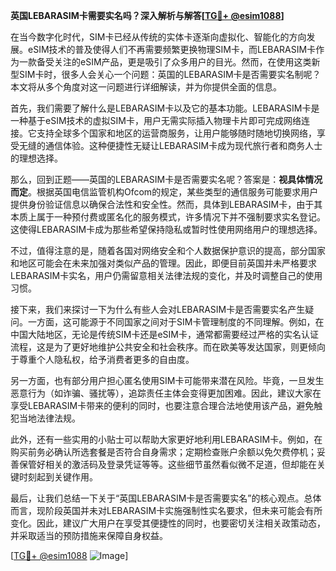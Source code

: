**英国LEBARASIM卡需要实名吗？深入解析与解答[[TG💪+ @esim1088](https://t.me/s/esim1088)]**

在当今数字化时代，SIM卡已经从传统的实体卡逐渐向虚拟化、智能化的方向发展。eSIM技术的普及使得人们不再需要频繁更换物理SIM卡，而LEBARASIM卡作为一款备受关注的eSIM产品，更是吸引了众多用户的目光。然而，在使用这类新型SIM卡时，很多人会关心一个问题：英国的LEBARASIM卡是否需要实名制呢？本文将从多个角度对这一问题进行详细解读，并为你提供全面的信息。

首先，我们需要了解什么是LEBARASIM卡以及它的基本功能。LEBARASIM卡是一种基于eSIM技术的虚拟SIM卡，用户无需实际插入物理卡片即可完成网络连接。它支持全球多个国家和地区的运营商服务，让用户能够随时随地切换网络，享受无缝的通信体验。这种便捷性无疑让LEBARASIM卡成为现代旅行者和商务人士的理想选择。

那么，回到正题——英国的LEBARASIM卡是否需要实名呢？答案是：**视具体情况而定**。根据英国电信监管机构Ofcom的规定，某些类型的通信服务可能要求用户提供身份验证信息以确保合法性和安全性。然而，具体到LEBARASIM卡，由于其本质上属于一种预付费或匿名化的服务模式，许多情况下并不强制要求实名登记。这使得LEBARASIM卡成为那些希望保持隐私或暂时性使用网络用户的理想选择。

不过，值得注意的是，随着各国对网络安全和个人数据保护意识的提高，部分国家和地区可能会在未来加强对类似产品的管理。因此，即便目前英国并未严格要求LEBARASIM卡实名，用户仍需留意相关法律法规的变化，并及时调整自己的使用习惯。

接下来，我们来探讨一下为什么有些人会对LEBARASIM卡是否需要实名产生疑问。一方面，这可能源于不同国家之间对于SIM卡管理制度的不同理解。例如，在中国大陆地区，无论是传统SIM卡还是eSIM卡，通常都需要经过严格的实名认证流程，这是为了更好地维护公共安全和社会秩序。而在欧美等发达国家，则更倾向于尊重个人隐私权，给予消费者更多的自由度。

另一方面，也有部分用户担心匿名使用SIM卡可能带来潜在风险。毕竟，一旦发生恶意行为（如诈骗、骚扰等），追踪责任主体会变得更加困难。因此，建议大家在享受LEBARASIM卡带来的便利的同时，也要注意合理合法地使用该产品，避免触犯当地法律法规。

此外，还有一些实用的小贴士可以帮助大家更好地利用LEBARASIM卡。例如，在购买前务必确认所选套餐是否符合自身需求；定期检查账户余额以免欠费停机；妥善保管好相关的激活码及登录凭证等等。这些细节虽然看似微不足道，但却能在关键时刻起到关键作用。

最后，让我们总结一下关于“英国LEBARASIM卡是否需要实名”的核心观点。总体而言，现阶段英国并未对LEBARASIM卡实施强制性实名要求，但未来可能会有所变化。因此，建议广大用户在享受其便捷性的同时，也要密切关注相关政策动态，并采取适当的预防措施来保障自身权益。

[[TG💪+ @esim1088](https://t.me/s/esim1088) ![Image](https://i.postimg.cc/4NQfJmqS/Snipaste-2025-05-13-00-14-12.png)]